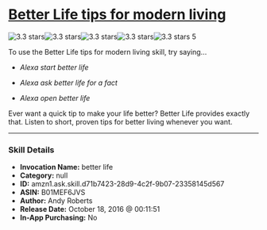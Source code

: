 # [Better Life tips for modern living](http://alexa.amazon.com/#skills/amzn1.ask.skill.d71b7423-28d9-4c2f-9b07-23358145d567)
![3.3 stars](../../images/ic_star_black_18dp_1x.png)![3.3 stars](../../images/ic_star_black_18dp_1x.png)![3.3 stars](../../images/ic_star_black_18dp_1x.png)![3.3 stars](../../images/ic_star_half_black_18dp_1x.png)![3.3 stars](../../images/ic_star_border_black_18dp_1x.png) 5

To use the Better Life tips for modern living skill, try saying...

* *Alexa start better life*

* *Alexa ask better life for a fact*

* *Alexa open better life*

Ever want a quick tip to make your life better? Better Life provides exactly that. Listen to short, proven tips for better living whenever you want.

***

### Skill Details

* **Invocation Name:** better life
* **Category:** null
* **ID:** amzn1.ask.skill.d71b7423-28d9-4c2f-9b07-23358145d567
* **ASIN:** B01MEF6JVS
* **Author:** Andy Roberts
* **Release Date:** October 18, 2016 @ 00:11:51
* **In-App Purchasing:** No

